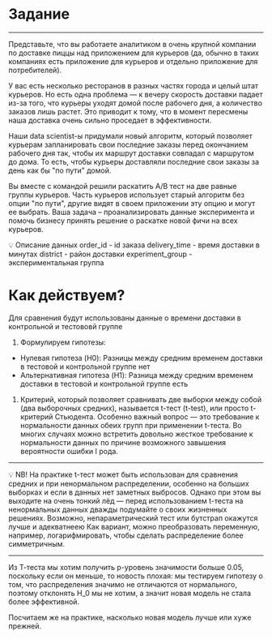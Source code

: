 # Задание

---

Представьте, что вы работаете аналитиком в очень крупной компании по доставке пиццы над приложением для курьеров (да, обычно в таких компаниях есть приложение для курьеров и отдельно приложение для потребителей).

У вас есть несколько ресторанов в разных частях города и целый штат курьеров. Но есть одна проблема — к вечеру скорость доставки падает из-за того, что курьеры уходят домой после рабочего дня, а количество заказов лишь растет. Это приводит к тому, что в момент пересмены наша доставка очень сильно проседает в эффективности.

Наши data scientist-ы придумали новый алгоритм, который позволяет курьерам запланировать свои последние заказы перед окончанием рабочего дня так, чтобы их маршрут доставки совпадал с маршрутом до дома. То есть, чтобы курьеры доставляли последние свои заказы за день как бы "по пути" домой.

Вы вместе с командой решили раскатить A/B тест на две равные группы курьеров. Часть курьеров использует старый алгоритм без опции "по пути", другие видят в своем приложении эту опцию и могут ее выбрать. Ваша задача – проанализировать данные эксперимента и помочь бизнесу принять решение о раскатке новой фичи на всех курьеров.

<aside>
💡 Описание данных
order_id - id заказа
delivery_time - время доставки в минутах
district - район доставки
experiment_group - экспериментальная группа

</aside>

# Как действуем?

Для сравнения будут использованы данные о времени доставки в контрольной и тестововй группе

1. Формулируем гипотезы:
- Нулевая гипотеза (H0): Разницы между средним временем доставки в тестовой и контрольной группе нет
- Альтернативная гипотеза (H1): Разница между средним временем доставки в тестовой и контрольной группе есть
1. Критерий, который позволяет сравнивать две выборки между собой (два выборочных средних), называется t-тест (t-test), или просто t-критерий Стьюдента.
Особенно важный вопрос — это требование к нормальности данных обеих групп при применении t-теста.
Во многих случаях можно встретить довольно жесткое требование к нормальности данных по причине возможного завышения вероятности ошибки I рода.

---

<aside>
💡 NB! На практике t-тест может быть использован для сравнения средних и при ненормальном распределении, особенно на больших выборках и если в данных нет заметных выбросов.
Однако при этом вы выходите на очень тонкий лёд — перед использованием t-теста на ненормальных данных дважды подумайте о своих жизненных решениях.
Возможно, непараметрический тест или бутстрап окажутся лучше и адекватнеею
Как вариант, можно преобразовать переменную, например, логарифмировать, чтобы сделать распределение более симметричным.

</aside>

---

Из Т-теста мы хотим получить р-уровень значимости больше 0.05, поскольку если он меньше, то новость плохая:
мы тестируем гипотезу о том, что распределения значимо не отличаются от нормального, поэтому отклонять H_0 мы не хотим, а значит новая модель не стала более эффективной.

Посчитаем же на практике, насколько новая модель лучше или хуже прежней.
